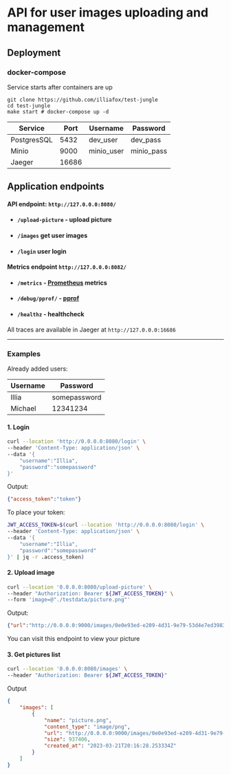 # API for user images uploading and management

## Deployment

### docker-compose

Service starts after containers are up

```shell
git clone https://github.com/illiafox/test-jungle
cd test-jungle
make start # docker-compose up -d
```

| Service     | Port  | Username   | Password   |
|-------------|-------|------------|------------|
| PostgresSQL | 5432  | dev_user   | dev_pass   |
| Minio       | 9000  | minio_user | minio_pass |
| Jaeger      | 16686 |            |            |

## Application endpoints

#### API endpoint: `http://127.0.0.0:8080/`

- #### `/upload-picture` - upload picture
- #### `/images` get user images
- #### `/login` user login

#### Metrics endpoint `http://127.0.0.0:8082/`

- #### `/metrics` - [Prometheus](https://github.com/prometheus/client_golang) metrics
- #### `/debug/pprof/` - [pprof](https://pkg.go.dev/runtime/pprof)
- #### `/healthz` - healthcheck
All traces are available in Jaeger at `http://127.0.0.0:16686`

--- 

### Examples

Already added users:

| Username | Password     |
|----------|--------------|
| Illia    | somepassword |
| Michael  | 12341234     |

#### 1. Login
```bash
curl --location 'http://0.0.0.0:8080/login' \
--header 'Content-Type: application/json' \
--data '{
    "username":"Illia",
    "password":"somepassword"
}'
```
Output:
```json
{"access_token":"token"}
```
 To place your token:
```bash
JWT_ACCESS_TOKEN=$(curl --location 'http://0.0.0.0:8080/login' \
--header 'Content-Type: application/json' \
--data '{
    "username":"Illia",
    "password":"somepassword"
}' | jq -r .access_token)
```


#### 2. Upload image

```bash
curl --location '0.0.0.0:8080/upload-picture' \
--header "Authorization: Bearer ${JWT_ACCESS_TOKEN}" \
--form 'image=@"./testdata/picture.png"'
```
Output:
```json
{"url":"http://0.0.0.0:9000/images/0e0e93ed-e209-4d31-9e79-53d4e7ed3983picture.png"}
```
You can visit this endpoint to view your picture

#### 3. Get pictures list
```bash
curl --location '0.0.0.0:8080/images' \
--header "Authorization: Bearer ${JWT_ACCESS_TOKEN}"
```
Output
```json
{
    "images": [
        {
            "name": "picture.png",
            "content_type": "image/png",
            "url": "http://0.0.0.0:9000/images/0e0e93ed-e209-4d31-9e79-53d4e7ed3983picture.png",
            "size": 937406,
            "created_at": "2023-03-21T20:16:28.253334Z"
        }
    ]
}
```
